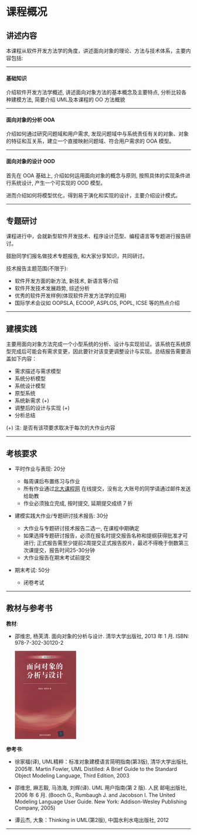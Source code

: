课程概况
=======

讲述内容
--------

本课程从软件开发方法学的角度，讲述面向对象的理论、方法与技术体系，主要内容包括:

----

#### 基础知识

介绍软件开发方法学概述, 讲述面向对象方法的基本概念及主要特点, 分析比较各种建模方法, 简要介绍 UML及本课程的 OO 方法概貌

----

#### 面向对象的分析 OOA 

介绍如何通过研究问题域和用户需求, 发现问题域中与系统责任有关的对象、对象的特征和互关系，建立一个直接映射问题域、符合用户需求的 OOA 模型。

----

#### 面向对象的设计 OOD 

首先在 OOA 基础上, 介绍如何运用面向对象的概念与原则, 按照具体的实现条件进行系统设计, 产生一个可实现的 OOD 模型。

进而介绍如何将模型优化，得到易于演化和实现的设计，主要介绍设计模式。

----

专题研讨
-------

课程进行中，会就新型软件开发技术、程序设计范型、编程语言等专题进行报告研讨。

鼓励同学们报名做技术专题报告, 和大家分享知识，共同研讨。

技术报告主题范围(不限于):

- 软件开发方面的新方法, 新技术, 新语言等介绍 
- 软件开发技术发展趋势, 综述分析
- 优秀的软件开发样例(体现软件开发方法学的应用)
- 国际学术会议如 OOPSLA, ECOOP, ASPLOS, POPL, ICSE 等的热点介绍

----

建模实践
-------

主要用面向对象方法完成一个小型系统的分析、设计与实现验证。该系统在系统原型完成后可能会有需求变更，因此要针对该变更调整设计与实现。总结报告需要涵盖如下内容：

- 需求描述与需求模型 
- 系统分析模型
- 系统设计模型
- 原型系统
- 系统新需求 (+)
- 调整后的设计与实现 (+)
- 分析总结

(+) 注: 是否有该项要求取决于每次的大作业内容

----


考核要求
---------

- 平时作业与表现:  20分

  * 每周课后布置练习与作业
  * 所有作业通过[北大课程网](http://course.pku.edu.cn) 在线提交，没有北
    大账号的同学请通过邮件发送给助教
  * 作业必须独立完成, 按时提交, 延期提交成绩 7 折


- 建模实践大作业/专题研讨技术报告: 30分

  * 大作业与专题研讨技术报告二选一, 在课程中期确定
  * 如果选择专题研讨报告，必须在报名时提交报告名称和提纲获得批准才可进行; 正式报告需至少提前2周提交正式报告胶片，最迟不得晚于倒数第三次课提交，报告时间25-30分钟
  * 大作业报告在期末考试前提交


- 期末考试: 50分

  * 闭卷考试

----

教材与参考书
-----------

**教材**:

- 邵维忠, 杨芙清. 面向对象的分析与设计. 清华大学出版社, 2013 年 1 月.  ISBN: 978-7-302-30120-2 

  ![邵维忠老师的《面向对象的分析与设计》](images/book.png "教材")


**参考书**:

- 徐家福(译), UML精粹：标准对象建模语言简明指南(第3版), 清华大学出版社, 2005年. Martin Fowler, UML Distilled: A Brief Guide to the Standard Object Modeling Language, Third Edition, 2003

- 邵维忠, 麻志毅, 马浩海, 刘辉(译). UML 用户指南(第 2 版). 人民 邮电出版社, 2006 年 6 月. (Booch G., Rumbaugh J. and Jacobson I. The United Modeling Language User Guide. New York: Addison-Wesley Publishing Company, 2005)

- 谭云杰, 大象：Thinking in UML(第2版), 中国水利水电出版社, 2012

----


